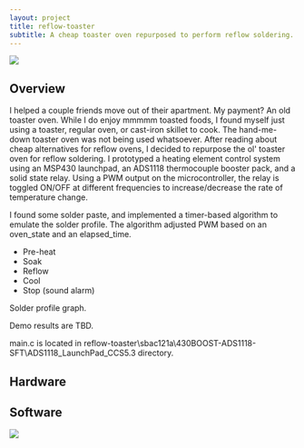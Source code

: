 ```yaml
---
layout: project
title: reflow-toaster
subtitle: A cheap toaster oven repurposed to perform reflow soldering.
---
```


<img src="http://niftyhedgehog.com/reflow-toaster/images/msp430_temp_booster.jpg">

## Overview
I helped a couple friends move out of their apartment. My payment? An old toaster oven. While I do enjoy mmmmm toasted foods, I found myself just using a toaster, regular oven, or cast-iron skillet to cook. The hand-me-down toaster oven was not being used whatsoever. After reading about cheap alternatives for reflow ovens, I decided to repurpose the ol' toaster oven for reflow soldering. I prototyped a heating element control system using an MSP430 launchpad, an ADS1118 thermocouple booster pack, and a solid state relay. Using a PWM output on the microcontroller, the relay is toggled ON/OFF at different frequencies to increase/decrease the rate of temperature change.

I found some solder paste, and implemented a timer-based algorithm to emulate the solder profile. The algorithm adjusted PWM based on an oven_state and an elapsed_time.
- Pre-heat
- Soak
- Reflow
- Cool
- Stop (sound alarm)

Solder profile graph.

Demo results are TBD.

main.c is located in reflow-toaster\sbac121a\430BOOST-ADS1118-SFT\ADS1118_LaunchPad_CCS5.3 directory.

## Hardware

## Software
<img src="http://niftyhedgehog.com/reflow-toaster/images/reflow_solder_profile.jpg">